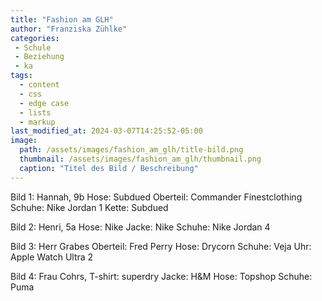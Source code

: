 ```yaml
---
title: "Fashion am GLH"
author: "Franziska Zühlke"
categories:
 - Schule
 - Beziehung
 - ka
tags:
  - content
  - css
  - edge case
  - lists
  - markup
last_modified_at: 2024-03-07T14:25:52-05:00
image: 
  path: /assets/images/fashion_am_glh/title-bild.png
  thumbnail: /assets/images/fashion_am_glh/thumbnail.png
  caption: "Titel des Bild / Beschreibung"
---
```


Bild 1:
Hannah, 9b
Hose: Subdued
Oberteil: Commander  Finestclothing
Schuhe: Nike Jordan 1
Kette: Subdued

Bild 2:
Henri, 5a
Hose: Nike
Jacke: Nike
Schuhe: Nike Jordan 4

Bild 3:
Herr Grabes
Oberteil: Fred Perry 
Hose: Drycorn
Schuhe: Veja 
Uhr: Apple Watch Ultra 2

Bild 4:
Frau Cohrs,
T-shirt: superdry
Jacke: H&M
Hose: Topshop
Schuhe: Puma
